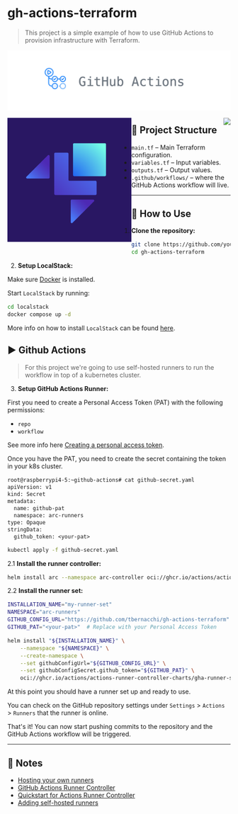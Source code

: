 # gh-actions-terraform

> This project is a simple example of how to use GitHub Actions to provision infrastructure with Terraform.

![github-actions](.github/assets/img/github-actions.png)

<div align=>
	<img align="right"  src=.github/assets/img/terraform.png>
</div> 

<div align=>
	<img align="left"  src=.github/assets/img/localstack.png>
</div> 

## 📁 Project Structure

- `main.tf` – Main Terraform configuration.
- `variables.tf` – Input variables.
- `outputs.tf` – Output values.
- `.github/workflows/` – where the GitHub Actions workflow will live.

---

## 🚀 How to Use

1. **Clone the repository:**

```bash
git clone https://github.com/your-user/gh-actions-terraform.git
cd gh-actions-terraform
```

2. **Setup LocalStack:**

Make sure [Docker](https://docs.docker.com/get-docker/) is installed. 

Start `LocalStack` by running:

```bash
cd localstack
docker compose up -d
```
More info on how to install `LocalStack` can be found [here](https://docs.localstack.cloud/getting-started/installation/).

## ▶️ Github Actions

> For this project we're going to use self-hosted runners to run the workflow in top of a kubernetes cluster.

3. **Setup GitHub Actions Runner:**

First you need to create a Personal Access Token (PAT) with the following permissions:

- `repo`
- `workflow`

See more info here [Creating a personal access token](https://docs.github.com/en/authentication/keeping-your-account-and-data-secure/managing-your-personal-access-tokens#creating-a-personal-access-token-classic).

Once you have the PAT, you need to create the secret containing the token in your k8s cluster.

```
root@raspberrypi4-5:~github-actions# cat github-secret.yaml
apiVersion: v1
kind: Secret
metadata:
  name: github-pat
  namespace: arc-runners
type: Opaque
stringData:
  github_token: <your-pat>
```

```bash
kubectl apply -f github-secret.yaml
```

2.1 **Install the runner controller:**

```bash
helm install arc --namespace arc-controller oci://ghcr.io/actions/actions-runner-controller-charts/gha-runner-scale-set-controller
```

2.2 **Install the runner set:**

```bash
INSTALLATION_NAME="my-runner-set"
NAMESPACE="arc-runners"
GITHUB_CONFIG_URL="https://github.com/tbernacchi/gh-actions-terraform"  # Replace with your repository URL
GITHUB_PAT="<your-pat>"  # Replace with your Personal Access Token
```

```bash
helm install "${INSTALLATION_NAME}" \
    --namespace "${NAMESPACE}" \
    --create-namespace \
    --set githubConfigUrl="${GITHUB_CONFIG_URL}" \
    --set githubConfigSecret.github_token="${GITHUB_PAT}" \
    oci://ghcr.io/actions/actions-runner-controller-charts/gha-runner-scale-set
```

At this point you should have a runner set up and ready to use.

You can check on the GitHub repository settings under `Settings` > `Actions` > `Runners` that the runner is online.

That's it! You can now start pushing commits to the repository and the GitHub Actions workflow will be triggered.

---

## 📝 Notes

- [Hosting your own runners](https://docs.github.com/en/actions/hosting-your-own-runners)
- [GitHub Actions Runner Controller](https://github.com/actions/actions-runner-controller)
- [Quickstart for Actions Runner Controller](https://docs.github.com/en/actions/hosting-your-own-runners/managing-self-hosted-runners-with-actions-runner-controller/quickstart-for-actions-runner-controller)
- [Adding self-hosted runners](https://docs.github.com/en/actions/hosting-your-own-runners/managing-self-hosted-runners/adding-self-hosted-runners)
